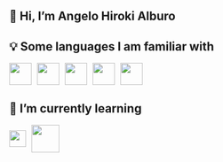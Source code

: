  <h2>👋 Hi, I’m Angelo Hiroki Alburo</h2>
<h2> 💡 Some languages I am familiar with</h2>  
<div style="display: flex; align-items: center; gap: 10px;">
    <img src="https://img.icons8.com/?size=100&id=20909&format=png&color=000000" width="40px">
    <img src="https://img.icons8.com/?size=100&id=21278&format=png&color=000000" width="40px">
    <img src="https://img.icons8.com/?size=100&id=13441&format=png&color=000000" width="40px">
    <img src="https://img.icons8.com/?size=100&id=40669&format=png&color=000000" width="40px">
    <img src="https://img.icons8.com/?size=100&id=UFXRpPFebwa2&format=png&color=000000" width" width="40px">
</div>
<h2> 🌱 I’m currently learning</h2> 
<div style="display: flex; align-items: center; gap: 10px;">
 <img src="hhttps://img.icons8.com/?size=100&id=108784&format=png&color=000000" width="30px">
  <img src="https://pngimg.com/uploads/php/php_PNG34.png" width="50px">


<!---
Yuroki31/Yuroki31 is a ✨ special ✨ repository because its `README.md` (this file) appears on your GitHub profile.
You can click the Preview link to take a look at your changes.
--->
